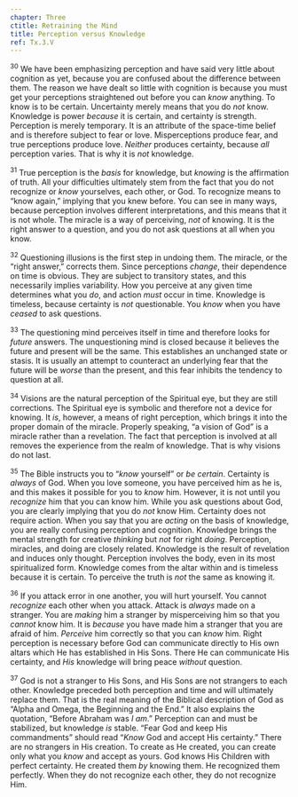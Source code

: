 ```yaml
---
chapter: Three
ctitle: Retraining the Mind
title: Perception versus Knowledge
ref: Tx.3.V
---
```


<sup>30</sup> We have been emphasizing perception and have said very little about
cognition as yet, because you are confused about the difference between
them. The reason we have dealt so little with cognition is because you
must get your perceptions straightened out before you can *know* anything.
To know is to be certain. Uncertainty merely means that you do *not* know.
Knowledge is power *because* it is certain, and certainty is strength.
Perception is merely temporary. It is an attribute of the space-time
belief and is therefore subject to fear or love. Misperceptions produce
fear, and true perceptions produce love. *Neither* produces certainty,
because *all* perception varies. That is why it is *not* knowledge.

<sup>31</sup> True perception is the *basis* for knowledge, but *knowing* is the
affirmation of truth. All your difficulties ultimately stem from the
fact that you do not recognize or *know* yourselves, each other, or God.
To recognize means to “know again,” implying that you knew before. You
can see in many ways, because perception involves different
interpretations, and this means that it is not whole. The miracle is a
way of perceiving, *not* of knowing. It is the right answer to a question,
and you do not ask questions at all when you know.

<sup>32</sup> Questioning illusions is the first step in undoing them. The miracle,
or the “right answer,” corrects them. Since perceptions *change*, their
dependence on time is obvious. They are subject to transitory states,
and this necessarily implies variability. How you perceive at any given
time determines what you *do*, and action *must* occur in time. Knowledge is
timeless, because certainty is *not* questionable. You *know* when you have
*ceased* to ask questions.

<sup>33</sup> The questioning mind perceives itself in time and therefore looks for
*future* answers. The unquestioning mind is closed because it believes the
future and present will be the same. This establishes an unchanged state
or stasis. It is usually an attempt to counteract an underlying fear
that the future will be *worse* than the present, and this fear inhibits
the tendency to question at all.

<sup>34</sup> Visions are the natural perception of the Spiritual eye, but they are
still corrections. The Spiritual eye is symbolic and therefore not a
device for knowing. It *is*, however, a means of right perception, which
brings it into the proper domain of the miracle. Properly speaking, “a
vision of God” is a miracle rather than a revelation. The fact that
perception is involved at all removes the experience from the realm of
knowledge. That is why visions do not last.

<sup>35</sup> The Bible instructs you to “*know* yourself” or *be certain*. Certainty
is *always* of God. When you love someone, you have perceived him as he
is, and this makes it possible for you to *know* him. However, it is not
until you *recognize* him that you can know him. While you ask questions
about God, you are clearly implying that you do *not* know Him. Certainty
does not require action. When you say that you are *acting* on the basis
of knowledge, you are really confusing perception and cognition.
Knowledge brings the mental strength for creative *thinking* but *not* for
right *doing*. Perception, miracles, and doing are closely related.
Knowledge is the result of revelation and induces only thought.
Perception involves the body, even in its most spiritualized form.
Knowledge comes from the altar within and is timeless because it is
certain. To perceive the truth is *not* the same as knowing it.

<sup>36</sup> If you attack error in one another, you will hurt yourself. You
cannot *recognize* each other when you attack. Attack is *always* made on a
stranger. You are *making* him a stranger by misperceiving him so that you
*cannot* know him. It is *because* you have made him a stranger that you are
afraid of him. *Perceive* him correctly so that you can *know* him. Right
perception is necessary before God can communicate directly to His own
altars which He has established in His Sons. There He can communicate
His certainty, and *His* knowledge will bring peace *without* question.

<sup>37</sup> God is not a stranger to His Sons, and His Sons are not strangers to
each other. Knowledge preceded both perception and time and will
ultimately replace them. That is the real meaning of the Biblical
description of God as “Alpha and Omega, the Beginning and the End.” It
also explains the quotation, “Before Abraham was *I am*.” Perception can
and must be stabilized, but knowledge *is* stable. “Fear God and keep His
commandments” should read “*Know* God and accept His certainty.” There are
no strangers in His creation. To create as He created, you can create
only what you *know* and accept as yours. God knows His Children with
perfect certainty. He created them *by* knowing them. He recognized them
perfectly. When they do not recognize each other, they do not recognize
Him.

